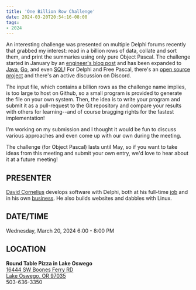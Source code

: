 ```yaml
---
title: 'One Billion Row Challenge'
date: 2024-03-20T20:54:16-08:00
tags: 
- 2024
---
```


An interesting challenge was presented on multiple Delphi forums recently that grabbed my interest: read in a billion rows of data, collate and sort them, and print the summaries using only pure Object Pascal. The challenge started in January by an [engineer's blog post](https://www.morling.dev/blog/one-billion-row-challenge/) and has been expanded to [Java](https://github.com/gunnarmorling/1brc), [Go](https://www.bytesizego.com/blog/one-billion-row-challenge-go), and even [SQL](https://rmoff.net/2024/01/03/1%EF%B8%8F%E2%83%A3%EF%B8%8F-1brc-in-sql-with-duckdb/)! For Delphi and Free Pascal, there's an [open source project](https://github.com/gcarreno/1brc-ObjectPascal) and there's an active discussion on Discord.

<!--more-->

The input file, which contains a billion rows as the challenge name implies, is too large to host on Github, so a small program is provided to generate the file on your own system. Then, the idea is to write your program and submit it as a pull-request to the Git repository and compare your results with others for learning--and of course bragging rights for the fastest implementation!

I'm working on my submission and I thought it would be fun to discuss various approaches and even come up with our own during the meeting.

The challenge (for Object Pascal) lasts until May, so if you want to take ideas from this meeting and submit your own entry, we'd love to hear about it at a future meeting!

## PRESENTER ##

[David Cornelius](https://corneliusconcepts.tech/aboutme) develops software with Delphi, both at his full-time [job](https://www.cascadegovsoftware.com) and in his own [business](https://corneliusconcepts.com). He also builds websites and dabbles with Linux.

## DATE/TIME ##

Wednesday, March 20, 2024
6:00 - 8:00 PM

## LOCATION ##

**Round Table Pizza in Lake Oswego**  
[16444 SW Boones Ferry RD    
Lake Oswego, OR 97035](https://web.archive.org/web/20230207010600/https://www.google.com/maps/place/16444+Boones+Ferry+Rd,+Lake+Oswego,+OR+97035/@45.4071266,-122.7269712,17z/data=!3m1!4b1!4m5!3m4!1s0x549573187f99ebb1:0x5f89af436e58a610!8m2!3d45.4071266!4d-122.7247825)    
503-636-3350